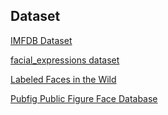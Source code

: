 
## Dataset

[IMFDB Dataset](http://cvit.iiit.ac.in/projects/IMFDB/#)

[facial_expressions dataset ](https://github.com/muxspace/facial_expressions)

[Labeled Faces in the Wild](http://vis-www.cs.umass.edu/lfw/index.html)

[Pubfig Public Figure Face Database](http://www.cs.columbia.edu/CAVE/databases/pubfig/)

